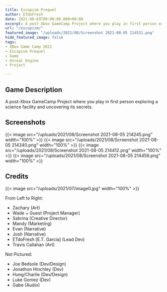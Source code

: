 ```yaml
---
title: Escapism Prequel
author: ETdoFresh
date: 2021-08-03T00:00:00.000+00:00
excerpt: A post Xbox GameCamp Project where you play in first person exploring a science facility and uncovering its secrets.
url: "/escapism/"
featured_image: "/uploads/2021/08/Screenshot 2021-08-05 214531.png"
hide_featured_image: false
tags:
- XBox Game Camp 2021
- Escapism Prequel
- Game
- Unreal Engine
- Project

---
```

## Game Description

A post-Xbox GameCamp Project where you play in first person exploring a science facility and uncovering its secrets.

## Screenshots

{{< image src="/uploads/2021/08/Screenshot 2021-08-05 214245.png" width="100%" >}}
{{< image src="/uploads/2021/08/Screenshot 2021-08-05 214340.png" width="100%" >}}
{{< image src="/uploads/2021/08/Screenshot 2021-08-05 214412.png" width="100%" >}}
{{< image src="/uploads/2021/08/Screenshot 2021-08-05 214456.png" width="100%" >}}

## Credits

{{< image src="/uploads/2021/07/image0.jpg" width="100%" >}}

From Left to Right:

- Zachary (Art)
- Wade + Guest (Project Manager)
- Sabrina (Creative Director)
- Mandy (Marketing)
- Evan (Narrative)
- Josh (Narrative)
- ETdoFresh [E.T. Garcia] (Lead Dev)
- Travis Callahan (Art)

Not Pictured:

- Joe Bedsole (Dev/Design)
- Jonathon Hinchley (Dev)
- Hung/Charlie (Dev/Design)
- Luke Gomez (Dev)
- Gabe (Audio)
